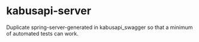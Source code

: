 # kabusapi-server
Duplicate spring-server-generated in kabusapi_swagger so that a minimum of automated tests can work.
